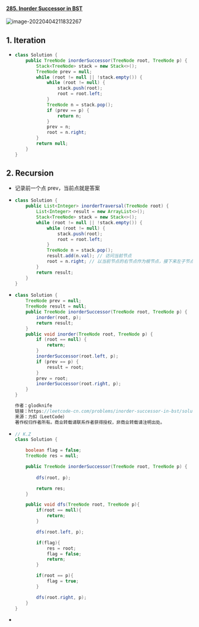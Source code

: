 #### [285. Inorder Successor in BST](https://leetcode-cn.com/problems/inorder-successor-in-bst/)

![image-20220404211832267](https://raw.githubusercontent.com/TWDH/Leetcode-From-Zero/pictures/img/image-20220404211832267.png)

## 1. Iteration

- ```java
  class Solution {
      public TreeNode inorderSuccessor(TreeNode root, TreeNode p) {
          Stack<TreeNode> stack = new Stack<>();
          TreeNode prev = null;
          while (root != null || !stack.empty()) {
              while (root != null) {
                  stack.push(root);
                  root = root.left;
              }
              TreeNode n = stack.pop();
              if (prev == p) {
                  return n;
              }
              prev = n;
              root = n.right;
          }
          return null;
      }
  }
  ```

## 2. Recursion

- 记录前一个点 prev，当前点就是答案

- ```java
  class Solution {
      public List<Integer> inorderTraversal(TreeNode root) {
          List<Integer> result = new ArrayList<>();
          Stack<TreeNode> stack = new Stack<>();
          while (root != null || !stack.empty()) {
              while (root != null) {
                  stack.push(root);
                  root = root.left;
              }
              TreeNode n = stack.pop();
              result.add(n.val); // 访问当前节点
              root = n.right; // 以当前节点的右节点作为根节点，接下来左子节点会继续入栈
          }
          return result;
      }
  }
  ```

- ```java
  class Solution {
      TreeNode prev = null;
      TreeNode result = null;
      public TreeNode inorderSuccessor(TreeNode root, TreeNode p) {
          inorder(root, p);
          return result;
      }
      public void inorder(TreeNode root, TreeNode p) {
          if (root == null) {
              return;
          }
          inorderSuccessor(root.left, p);
          if (prev == p) {
              result = root;
          }
          prev = root;
          inorderSuccessor(root.right, p);
      }
  }
  
  作者：glodknife
  链接：https://leetcode-cn.com/problems/inorder-successor-in-bst/solution/jin-dao-zhong-xu-bian-li-di-gui-die-dai-zvjfr/
  来源：力扣（LeetCode）
  著作权归作者所有。商业转载请联系作者获得授权，非商业转载请注明出处。
  ```

- ```java
  // K.Z
  class Solution {
  
      boolean flag = false;
      TreeNode res = null;
  
      public TreeNode inorderSuccessor(TreeNode root, TreeNode p) {
          
          dfs(root, p);
  
          return res;
      }
  
      public void dfs(TreeNode root, TreeNode p){
          if(root == null){
              return;
          }
  
          dfs(root.left, p);
  
          if(flag){
              res = root;
              flag = false;
              return;
          }
  
          if(root == p){
              flag = true;
          }
  
          dfs(root.right, p);
      }
  }
  ```

- 

